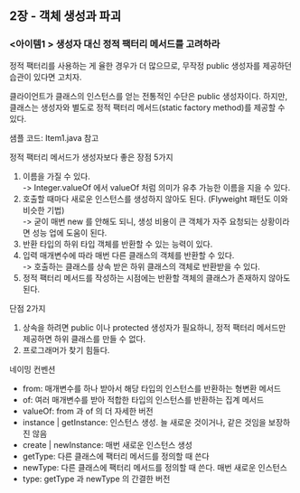 ## 2장 - 객체 생성과 파괴

### <아이템1 > 생성자 대신 정적 팩터리 메서드를 고려하라

정적 팩터리를 사용하는 게 율한 경우가 더 많으므로, 무작정 public 생성자를 제공하던 습관이 있다면 고치자.

클라이언트가 클래스의 인스턴스를 얻는 전통적인 수단은 public 생성자이다.
하지만, 클래스는 생성자와 별도로 정적 팩터리 메서드(static factory method)를 제공할 수 있다.

샘플 코드: Item1.java 참고

정적 팩터리 메서드가 생성자보다 좋은 장점 5가지

1. 이름을 가질 수 있다.<br>
  -> Integer.valueOf 에서 valueOf 처럼 의미가 유추 가능한 이름을 지을 수 있다.
2. 호출할 때마다 새로운 인스턴스를 생성하지 않아도 된다. (Flyweight 패턴도 이와 비슷한 기법)<br>
  -> 굳이 매번 new 를 안해도 되니, 생성 비용이 큰 객체가 자주 요청되는 상황이라면 성능 업에 도움이 된다.
3. 반환 타입의 하위 타입 객체를 반환할 수 있는 능력이 있다.
4. 입력 매개변수에 따라 매번 다른 클래스의 객체를 반환할 수 있다.<br>
   -> 호출하는 클래스를 상속 받은 하위 클래스의 객체로 반환받을 수 있다.
5. 정적 팩터리 메서드를 작성하는 시점에는 반환할 객체의 클래스가 존재하지 않아도 된다.

단점 2가지

1. 상속을 하려면 public 이나 protected 생성자가 필요하니, 정적 팩터리 메서드만 제공하면 하위 클래스를 만들 수 없다.
2. 프로그래머가 찾기 힘들다.

네이밍 컨벤션

- from: 매개변수를 하나 받아서 해당 타입의 인스턴스를 반환하는 형변환 메서드
- of: 여러 매개변수를 받아 적합한 타입의 인스턴스를 반환하는 집계 메서드
- valueOf: from 과 of 의 더 자세한 버전
- instance | getInstance: 인스턴스 생성. 늘 새로운 것이거나, 같은 것임을 보장하진 않음
- create | newInstance: 매번 새로운 인스턴스 생성
- getType: 다른 클래스에 팩터리 메서드를 정의할 때 쓴다
- newType: 다른 클래스에 팩터리 메서드를 정의할 때 쓴다. 매번 새로운 인스턴스
- type: getType 과 newType 의 간결한 버전


